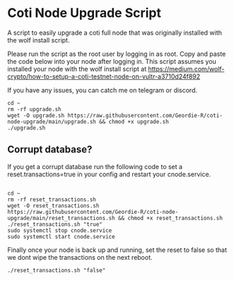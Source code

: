 # Coti Node Upgrade Script
A script to easily upgrade a coti full node that was originally installed with the wolf install script.

Please run the script as the root user by logging in as root. Copy and paste the code below into your node after logging in. This script assumes you installed your node with the wolf install script at https://medium.com/wolf-crypto/how-to-setup-a-coti-testnet-node-on-vultr-a3710d24f892

If you have any issues, you can catch me on telegram or discord.
```
cd ~
rm -rf upgrade.sh
wget -O upgrade.sh https://raw.githubusercontent.com/Geordie-R/coti-node-upgrade/main/upgrade.sh && chmod +x upgrade.sh
./upgrade.sh
```

## Corrupt database?
If you get a corrupt database run the following code to set a reset.transactions=true in your config and restart your cnode.service.

```

cd ~
rm -rf reset_transactions.sh
wget -O reset_transactions.sh https://raw.githubusercontent.com/Geordie-R/coti-node-upgrade/main/reset_transactions.sh && chmod +x reset_transactions.sh
./reset_transactions.sh "true"
sudo systemctl stop cnode.service
sudo systemctl start cnode.service

```
Finally once your node is back up and running, set the reset to false so that we dont wipe the transactions on the next reboot.
```
./reset_transactions.sh "false"
```

